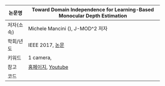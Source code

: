 |논문명|Toward Domain Independence for Learning-Based Monocular Depth Estimation|
|-|-|
|저자(소속)| Michele Mancini (), J-MOD^2 저자|
|학회/년도| IEEE 2017, [논문](http://rpg.ifi.uzh.ch/docs/RAL17_Mancini.pdf)|
|키워드| 1 camera,  |
|참고|[홈페이지](http://www.sira.diei.unipg.it/supplementary/ral2016/extra.html), [Youtube](https://www.youtube.com/watch?v=UfoAkYLb-5I)|
|코드||

